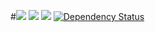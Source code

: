 #<img src="https://raw.githubusercontent.com/RESTer-Club/RESTer/master/app/images/banner.png"/>
<a href="https://travis-ci.org/RESTer-Club/RESTer" target="blank"><img src="https://travis-ci.org/RESTer-Club/RESTer.svg?branch=master" /></a>
<a href="https://codeclimate.com/github/RESTer-Club/RESTer" target="blank"><img src="https://codeclimate.com/github/RESTer-Club/RESTer/badges/gpa.svg" /></a>
<a href='https://gemnasium.com/RESTer-Club/RESTer' target="blank"><img src="https://gemnasium.com/RESTer-Club/RESTer.svg" alt="Dependency Status" /></a>

